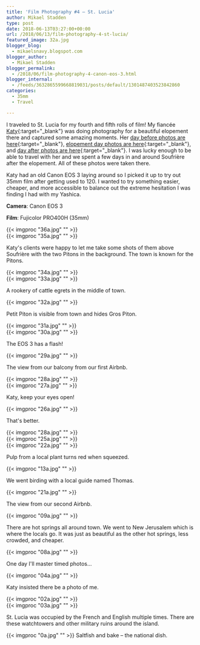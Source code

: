 ```yaml
---
title: 'Film Photography #4 – St. Lucia'
author: Mikael Stadden
type: post
date: 2018-06-13T03:27:00+00:00
url: /2018/06/13/film-photography-4-st-lucia/
featured_image: 32a.jpg
blogger_blog:
  - mikaelsnavy.blogspot.com
blogger_author:
  - Mikael Stadden
blogger_permalink:
  - /2018/06/film-photography-4-canon-eos-3.html
blogger_internal:
  - /feeds/3632865599668819031/posts/default/1301487403523842860
categories:
  - 35mm
  - Travel

---
```

I traveled to St. Lucia for my fourth and fifth rolls of film! My fiancée [Katy](http://www.katyweaver.com/){:target=\"_blank\"} was doing photography for a beautiful elopement there and captured some amazing moments. Her [day before photos are here](https://katyweaverblog.com/2018/04/21/st-lucia-pre-wedding-photos-calabash-cove/){:target=\"_blank\"}, [elopement day photos are here](https://katyweaverblog.com/2018/04/25/calabash-cove-st-lucia-wedding/){:target=\"_blank\"}, and [day after photos are here](https://katyweaverblog.com/2018/05/16/wedding-photos-soufriere-st-lucia/){:target=\"_blank\"}. I was lucky enough to be able to travel with her and we spent a few days in and around Soufrière after the elopement. All of these photos were taken there.

Katy had an old Canon EOS 3 laying around so I picked it up to try out 35mm film after getting used to 120. I wanted to try something easier, cheaper, and more accessible to balance out the extreme hesitation I was finding I had with my Yashica.

**Camera**: Canon EOS 3

**Film**: Fujicolor PRO400H (35mm)

{{< imgproc "36a.jpg" "" >}}
<br />
{{< imgproc "35a.jpg" "" >}}

Katy's clients were happy to let me take some shots of them above Soufrière with the two Pitons in the background. The town is known for the Pitons.

{{< imgproc "34a.jpg" "" >}}
<br />
{{< imgproc "33a.jpg" "" >}}

A rookery of cattle egrets in the middle of town.

{{< imgproc "32a.jpg" "" >}}

Petit Piton is visible from town and hides Gros Piton.

{{< imgproc "31a.jpg" "" >}}
<br />
{{< imgproc "30a.jpg" "" >}}

The EOS 3 has a flash!

{{< imgproc "29a.jpg" "" >}}

The view from our balcony from our first Airbnb.

{{< imgproc "28a.jpg" "" >}}
<br />
{{< imgproc "27a.jpg" "" >}}

Katy, keep your eyes open!

{{< imgproc "26a.jpg" "" >}}

That's better.

{{< imgproc "28a.jpg" "" >}}
<br />
{{< imgproc "25a.jpg" "" >}}
<br />
{{< imgproc "22a.jpg" "" >}}

Pulp from a local plant turns red when squeezed.

{{< imgproc "13a.jpg" "" >}}

We went birding with a local guide named Thomas.

{{< imgproc "21a.jpg" "" >}}

The view from our second Airbnb.

{{< imgproc "09a.jpg" "" >}}

There are hot springs all around town. We went to New Jerusalem which is where the locals go. It was just as beautiful as the other hot springs, less crowded, and cheaper.

{{< imgproc "08a.jpg" "" >}}

One day I'll master timed photos...

{{< imgproc "04a.jpg" "" >}}

Katy insisted there be a photo of me.

{{< imgproc "02a.jpg" "" >}}
<br />
{{< imgproc "03a.jpg" "" >}}

St. Lucia was occupied by the French and English multiple times. There are these watchtowers and other military ruins around the island.

{{< imgproc "0a.jpg" "" >}} Saltfish and bake – the national dish.
